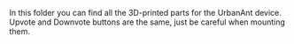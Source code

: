In this folder you can find all the 3D-printed parts for the UrbanAnt device. 
Upvote and Downvote buttons are the same, just be careful when mounting them.

